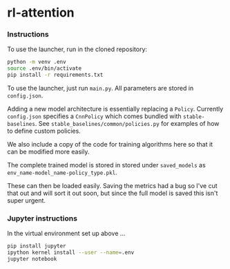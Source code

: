 # rl-attention

### Instructions

To use the launcher, run in the cloned repository:
```bash
python -m venv .env
source .env/bin/activate
pip install -r requirements.txt
```

To use the launcher, just run `main.py`. All parameters are stored in `config.json`.

Adding a new model architecture is essentially replacing a `Policy`. Currently `config.json` specifies a `CnnPolicy`
which comes bundled with `stable-baselines`. See `stable_baselines/common/policies.py` for examples of how to define
custom policies.

We also include a copy of the code for training algorithms here so that it can be modified more easily.

The complete trained model is stored in stored under `saved_models` as `env_name-model_name-policy_type.pkl`.

These can then be loaded easily. Saving the metrics had a bug so I've cut that out and will sort it out soon, but since
the full model is saved this isn't super urgent.

### Jupyter instructions

In the virtual environment set up above ...

```bash
pip install jupyter
ipython kernel install --user --name=.env
jupyter notebook
```
